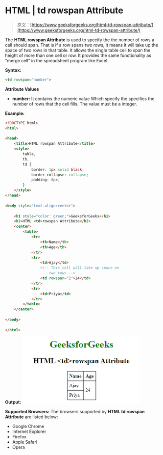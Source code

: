 # HTML | td rowspan Attribute

> 原文：[https://www.geeksforgeeks.org/html-td-rowspan-attribute/](https://www.geeksforgeeks.org/html-td-rowspan-attribute/)

The **HTML <td> rowspan Attribute** is used to specify the the number of rows a cell should span. That is if a row spans two rows, it means it will take up the space of two rows in that table. It allows the single table cell to span the height of more than one cell or row. It provides the same functionality as “merge cell” in the spreadsheet program like Excel.

**Syntax:**

```html
<td rowspan="number">
```

**Attribute Values**

*   **number:** It contains the numeric value Which specify the specifies the number of rows that the cell fills. The value must be a integer.

**Example:**

```html
<!DOCTYPE html>
<html>

<head>
    <title>HTML rowspan Attribute</title>
    <style>
        table,
        th,
        td {
            border: 1px solid black;
            border-collapse: collapse;
            padding: 6px;
        }
    </style>
</head>

<body style="text-align:center">

    <h1 style="color: green;">GeeksforGeeks</h1>
    <h2>HTML <td>rowspan Attribute</h2>
    <center>
        <table>
            <tr>
                <th>Name</th>
                <th>Age</th>
            </tr>
            <tr>
                <td>Ajay</td>
                <!-- This cell will take up space on 
                    two rows -->
                <td rowspan="2">24</td>
            </tr>
            <tr>
                <td>Priya</td>
            </tr>
        </table>
    </center>

</body>

</html>
```

**Output:**
![](img/26a2568b6fe68e334efa4e1e13059a3a.png)

**Supported Browsers:** The browsers supported by **HTML td rowspan Attribute** are listed below:

*   Google Chrome
*   Internet Explorer
*   Firefox
*   Apple Safari
*   Opera